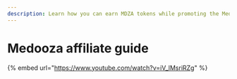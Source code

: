 ```yaml
---
description: Learn how you can earn MDZA tokens while promoting the Medooza project
---
```


# Medooza affiliate guide

{% embed url="https://www.youtube.com/watch?v=iV_lMsriRZg" %}
